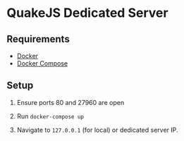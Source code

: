 # QuakeJS Dedicated Server

## Requirements

- [Docker](https://docs.docker.com/get-docker/)
- [Docker Compose](https://docs.docker.com/compose/install/)

## Setup

1.  Ensure ports 80 and 27960 are open

2.  Run `docker-compose up`

3.  Navigate to `127.0.0.1` (for local) or dedicated server IP.
